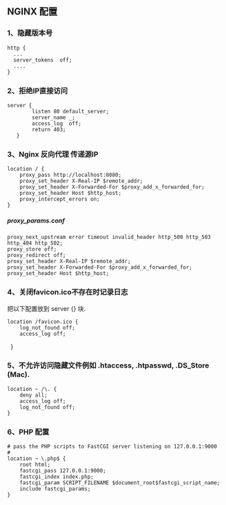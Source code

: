 ## NGINX 配置
### 1、隐藏版本号

    http {
      ...
      server_tokens  off;
      ....
    }


### 2、拒绝IP直接访问

    server {
            listen 80 default_server;
            server_name _;
            access_log  off;
            return 403;
       }

### 3、Nginx 反向代理 传递源IP

    location / {
        proxy_pass http://localhost:8080;
        proxy_set_header X-Real-IP $remote_addr;
        proxy_set_header X-Forwarded-For $proxy_add_x_forwarded_for;
        proxy_set_header Host $http_host;
        proxy_intercept_errors on;
    }
    
    
##### proxy_params.conf    
    proxy_next_upstream error timeout invalid_header http_500 http_503 http_404 http_502;
    proxy_store off;
    proxy_redirect off;
    proxy_set_header X-Real-IP $remote_addr;
    proxy_set_header X-Forwarded-For $proxy_add_x_forwarded_for;
    proxy_set_header Host $http_host;



### 4、关闭favicon.ico不存在时记录日志
把以下配置放到 server {} 块.

    location /favicon.ico {
        log_not_found off;
        access_log off;
    }
### 5、不允许访问隐藏文件例如 .htaccess, .htpasswd, .DS_Store (Mac).

    location ~ /\. {
        deny all;
        access_log off;
        log_not_found off;
    }

### 6、PHP 配置
    # pass the PHP scripts to FastCGI server listening on 127.0.0.1:9000  
    #  
    location ~ \.php$ {  
        root html;  
        fastcgi_pass 127.0.0.1:9000;  
        fastcgi_index index.php;  
        fastcgi_param SCRIPT_FILENAME $document_root$fastcgi_script_name;  
        include fastcgi_params;  
    }
